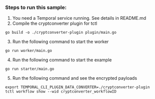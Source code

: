 ### Steps to run this sample:
1) You need a Temporal service running. See details in README.md
2) Compile the cryptconverter plugin for tctl
```
go build -o ./cryptconverter-plugin plugin/main.go
```
3) Run the following command to start the worker
```
go run worker/main.go
```
4) Run the following command to start the example
```
go run starter/main.go
```
5) Run the following command and see the encrypted payloads
```
export TEMPORAL_CLI_PLUGIN_DATA_CONVERTER=./cryptconverter-plugin
tctl workflow show --wid cryptconverter_workflowID
```
